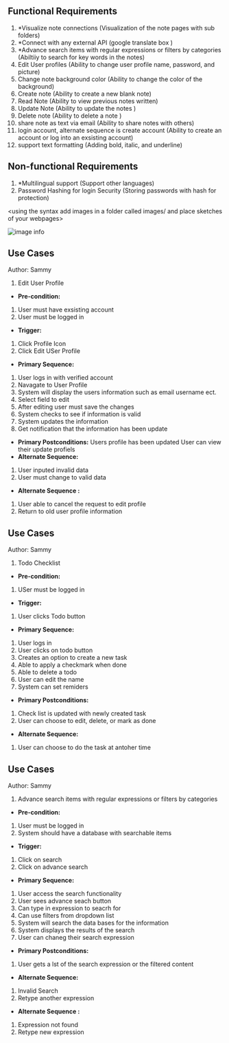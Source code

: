 

## Functional Requirements
1. *Visualize note connections (Visualization of the note pages with sub folders)
2. *Connect with any external API (google translate box )
3. *Advance search items with regular expressions or filters by categories (Abiltiiy to search for key words in the notes)
4. Edit User profiles (Ability to change user profile name, password, and picture)
5. Change note background color (Ability to change the color of the background)
6. Create note (Ability to create a new blank note)
7. Read Note (Ability to view previous notes written)
8. Update Note (Ability to update the notes )
9. Delete note (Ability to delete a note )
10. share note as text via email (Ability to share notes with others)
11. login account, alternate sequence is create account (Ability to create an account or log into an exsisting account)
12. support text formatting (Adding bold, italic, and underline)

## Non-functional Requirements
1. *Multilingual support (Support other languages)
2. Password Hashing for login Security (Storing passwords with hash for protection)

<using the syntax [](images/ui1.png) add images in a folder called images/ and place sketches of your webpages>

![image info](images/testimage.png)



## Use Cases 
Author: Sammy

1. Edit User Profile 
- **Pre-condition:** 
1) User must have exsisting account
2) User must be logged in 
- **Trigger:** 
1. Click Profile Icon
2. Click Edit USer Profile
- **Primary Sequence:**
1. User logs in with verified account
2. Navagate to User Profile
3. System will display the users information such as email username ect. 
4. Select field to edit
5. After editing user must save the changes
6. System checks to see if information is valid 
7. System updates the information
8. Get notification that the information has been update
- **Primary Postconditions:** 
Users profile has been updated
User can view their update profiels
- **Alternate Sequence:** 
1. User inputed invalid data
2. User must change to valid data
- **Alternate Sequence <optional>:** 
1. User able to cancel the request to edit profile
2. Return to old user profile information


## Use Cases 
Author: Sammy
1. Todo Checklist
- **Pre-condition:** 
1) USer must be logged in
- **Trigger:** 
1) User clicks Todo button
- **Primary Sequence:**
1. User logs in
2. User clicks on todo button
3. Creates an option to create a new task
4. Able to apply a checkmark when done
5. Able to delete a todo 
6. User can edit the name 
7. System can set remiders 
- **Primary Postconditions:** 
1) Check list is updated with newly created task 
2) User can choose to edit, delete, or mark as done
- **Alternate Sequence:** 
1. User can choose to do the task at antoher time


## Use Cases 
Author: Sammy
1. Advance search items with regular expressions or filters by categories
- **Pre-condition:** 
1) User must be logged in
2) System should have a database with searchable items
- **Trigger:** 
1) Click on search
2) Click on advance search
- **Primary Sequence:**
1. User access the search functionality
2. User sees advance seach button
3. Can type in expression to seacrh for
4. Can use filters from dropdown list
5. System will search the data bases for the information 
6. System displays the results of the search 
7. User can chaneg their search expression
- **Primary Postconditions:** 
1) User gets a lst of the search expression or the filtered content 
- **Alternate Sequence:** 
1. Invalid Search
2. Retype another expression
- **Alternate Sequence <optional>:**
1. Expression not found
2. Retype new expression



